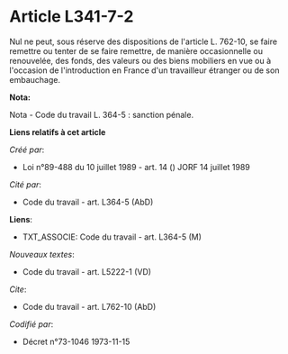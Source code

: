 # Article L341-7-2

Nul ne peut, sous réserve des dispositions de l'article L. 762-10, se faire remettre ou tenter de se faire remettre, de
manière occasionnelle ou renouvelée, des fonds, des valeurs ou des biens mobiliers en vue ou à l'occasion de l'introduction
en France d'un travailleur étranger ou de son embauchage.

**Nota:**

Nota - Code du travail L. 364-5 : sanction pénale.

**Liens relatifs à cet article**

_Créé par_:

  - Loi n°89-488 du 10 juillet 1989 - art. 14 () JORF 14 juillet 1989

_Cité par_:

  - Code du travail - art. L364-5 (AbD)

**Liens**:

  - TXT_ASSOCIE: Code du travail - art. L364-5 (M)

_Nouveaux textes_:

  - Code du travail - art. L5222-1 (VD)

_Cite_:

  - Code du travail - art. L762-10 (AbD)

_Codifié par_:

  - Décret n°73-1046 1973-11-15
